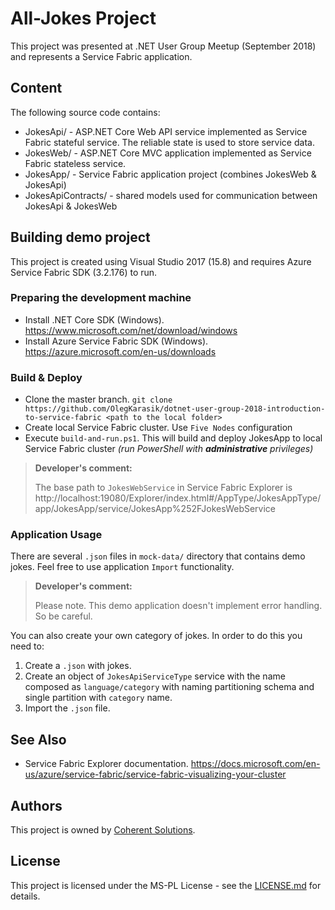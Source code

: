 ﻿# All-Jokes Project

This project was presented at .NET User Group Meetup (September 2018) and represents a Service Fabric application.

## Content

The following source code contains:
* JokesApi/ - ASP.NET Core Web API service implemented as Service Fabric stateful service. The reliable state is used to store service data.
* JokesWeb/ - ASP.NET Core MVC application implemented as Service Fabric stateless service.
* JokesApp/ - Service Fabric application project (combines JokesWeb & JokesApi)
* JokesApiContracts/ - shared models used for communication between JokesApi & JokesWeb

## Building demo project

This project is created using Visual Studio 2017 (15.8) and requires Azure Service Fabric SDK (3.2.176) to run.

### Preparing the development machine

* Install .NET Core SDK (Windows). https://www.microsoft.com/net/download/windows
* Install Azure Service Fabric SDK (Windows). https://azure.microsoft.com/en-us/downloads

### Build & Deploy

* Clone the master branch. `git clone https://github.com/OlegKarasik/dotnet-user-group-2018-introduction-to-service-fabric <path to the local folder>`
* Create local Service Fabric cluster. Use `Five Nodes` configuration
* Execute `build-and-run.ps1`. This will build and deploy JokesApp to local Service Fabric cluster _(run PowerShell with **administrative** privileges)_

> **Developer's comment:**
>
> The base path to `JokesWebService` in Service Fabric Explorer is http://localhost:19080/Explorer/index.html#/AppType/JokesAppType/app/JokesApp/service/JokesApp%252FJokesWebService

### Application Usage

There are several `.json` files in `mock-data/` directory that contains demo jokes. Feel free to use application `Import` functionality.

> **Developer's comment:**
>
> Please note. This demo application doesn't implement error handling. So be careful.

You can also create your own category of jokes. In order to do this you need to:
1. Create a `.json` with jokes.
2. Create an object of `JokesApiServiceType` service with the name composed as `language/category` with naming partitioning schema and single partition with `category` name.
3. Import the `.json` file.

## See Also

* Service Fabric Explorer documentation. https://docs.microsoft.com/en-us/azure/service-fabric/service-fabric-visualizing-your-cluster

## Authors

This project is owned by [Coherent Solutions][1].

## License

This project is licensed under the MS-PL License - see the [LICENSE.md][2] for details.

[1]: https://www.coherentsolutions.com/ "Coherent Solutions Inc."
[2]: LICENCE.md "License"
